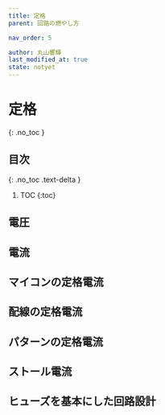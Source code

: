 ```yaml
---
title: 定格
parent: 回路の燃やし方

nav_order: 5

author: 丸山響輝
last_modified_at: true
state: notyet
---
```


# **定格**
{: .no_toc }

## 目次
{: .no_toc .text-delta }

1. TOC
{:toc}

## 電圧
## 電流
## マイコンの定格電流
## 配線の定格電流
## パターンの定格電流
## ストール電流
## ヒューズを基本にした回路設計
